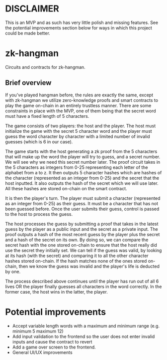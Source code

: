 # DISCLAIMER
This is an MVP and as such has very little polish and missing features. See the potential
improvements section below for ways in which this project could be made better. 

# zk-hangman
Circuits and contracts for zk-hangman.  

## Brief overview

If you've played hangman before, the rules are exactly the same, except with zk-hangman
we utilize zero-knowledge proofs and smart contracts to play the game on-chain in an 
entirely trustless manner. There are some constraints in place with the MVP, one of them
being that the secret word must have a fixed length of 5 characters.

The game consists of two players: the host and the player. The host must initialize the
game with the secret 5 character word and the player must guess the word character by
character with a limited number of invalid guesses (which is 6 in our case). 

The game starts with the host generating a zk proof from the 5 characters that will make 
up the word the player will try to guess, and a secret number. We will see why we need this 
secret number later. The proof circuit takes in the 5 characters as integers from 0-25 
representing each letter of the alphabet from a to z. It then outputs 5 character hashes
which are hashes of the character (represented as an integer from 0-25) and the secret that 
the host inputted. It also outputs the hash of the secret which we will use later. All these
hashes are stored on-chain on the smart contract. 

It is then the player's turn. The player must submit a character (represented as an integer
from 0-25) as their guess. It must be a character that has not been guessed before. Once the
user submits their guess, control is passed to the host to process the guess.

The host processes the guess by submitting a proof that takes in the latest guess by the player
as a public input and the secret as a private input. The proof outputs a hash of the most recent 
guess by the player plus the secret and a hash of the secret on its own. By doing so, we can 
compare the secret hash with the one stored on-chain to ensure that the host really did use the 
secret they initially set. We can tell if the guess was valid, by looking at its hash (with the 
secret) and comparing it to all the other character hashes stored on-chain. If the hash matches 
none of the ones stored on-chain, then we know the guess was invalid and the player's life is 
deducted by one.

The process described above continues until the player has run out of all 6 lives OR the player
finally guesses all characters in the word correctly. In the former case, the host wins in
the latter, the player. 

# Potential improvements
- Accept variable length words with a maximum and minimum range (e.g. minimum 5 maximum 12)
- Add input validation to the frontend so the user does not enter invalid inputs and cause the contract to revert
- Add a game over screen to the frontend. 
- General UI/UX improvements
